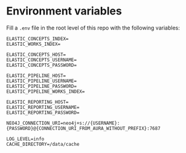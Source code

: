 # Environment variables

Fill a `.env` file in the root level of this repo with the following variables:

```
ELASTIC_CONCEPTS_INDEX=
ELASTIC_WORKS_INDEX=

ELASTIC_CONCEPTS_HOST=
ELASTIC_CONCEPTS_USERNAME=
ELASTIC_CONCEPTS_PASSWORD=

ELASTIC_PIPELINE_HOST=
ELASTIC_PIPELINE_USERNAME=
ELASTIC_PIPELINE_PASSWORD=
ELASTIC_PIPELINE_WORKS_INDEX=

ELASTIC_REPORTING_HOST=
ELASTIC_REPORTING_USERNAME=
ELASTIC_REPORTING_PASSWORD=

NEO4J_CONNECTION_URI=neo4j+s://{USERNAME}:{PASSWORD}@{CONNECTION_URI_FROM_AURA_WITHOUT_PREFIX}:7687

LOG_LEVEL=info
CACHE_DIRECTORY=/data/cache
```
